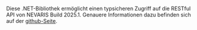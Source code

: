 Diese .NET-Bibliothek ermöglicht einen typsicheren Zugriff auf die RESTful API
von NEVARIS Build 2025.1. Genauere Informationen dazu befinden sich auf der
[github-Seite](https://github.com/NEVARISBausoftwareGmbH/http-api-client-libs).